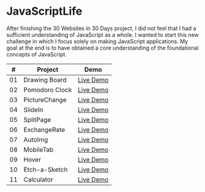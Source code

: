 # JavaScriptLife

After finishing the 30 Websites in 30 Days project, I did not feel that I had a sufficient understanding of JavaScript as a whole. I wanted to start this new challenge in which I focus solely on making JavaScript applications. My goal at the end is to have obtained a core understanding of the foundational concepts of JavaScript.

|  #  | Project                                                                                                                                 | Demo                                               |
| :-: | --------------------------------------------------------------------------------------------------------------------------------------- | -------------------------------------------------------- |
| 01  | Drawing Board | <a href="https://cwang1996.github.io/Canvas/">Live Demo</a> |
| 02  | Pomodoro Clock | <a href="https://cwang1996.github.io/PomoClock/">Live Demo</a> |
| 03  | PictureChange | <a href="https://cwang1996.github.io/PictureChange/">Live Demo</a> |
| 04  | SlideIn | <a href="https://cwang1996.github.io/SlideIn/">Live Demo</a> |
| 05  | SplitPage | <a href="https://cwang1996.github.io/SplitPage/">Live Demo</a> |
| 06  | ExchangeRate | <a href="https://cwang1996.github.io/ExchangeRate/">Live Demo</a> |
| 07  | AutoImg | <a href="https://cwang1996.github.io/AutoImg/">Live Demo</a> |
| 08  | MobileTab | <a href="https://cwang1996.github.io/MobileTab/">Live Demo</a> |
| 09  | Hover | <a href="https://cwang1996.github.io/Hover/">Live Demo</a> |
| 10  | Etch-a-Sketch | <a href="https://cwang1996.github.io/Etch/">Live Demo</a> |
| 11  | Calculator | <a href="https://cwang1996.github.io/Calculator2/">Live Demo</a> |







